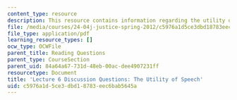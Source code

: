 ```yaml
---
content_type: resource
description: This resource contains information regarding the utility of speech.
file: /media/courses/24-04j-justice-spring-2012/c5976a1d5ce3dbd18783eec6bab5645a_MIT24_04JS12_disc06.pdf
file_type: application/pdf
learning_resource_types: []
ocw_type: OCWFile
parent_title: Reading Questions
parent_type: CourseSection
parent_uid: 84a64a67-731d-48eb-00ac-dee4907231ff
resourcetype: Document
title: 'Lecture 6 Discussion Questions: The Utility of Speech'
uid: c5976a1d-5ce3-dbd1-8783-eec6bab5645a
---
```

